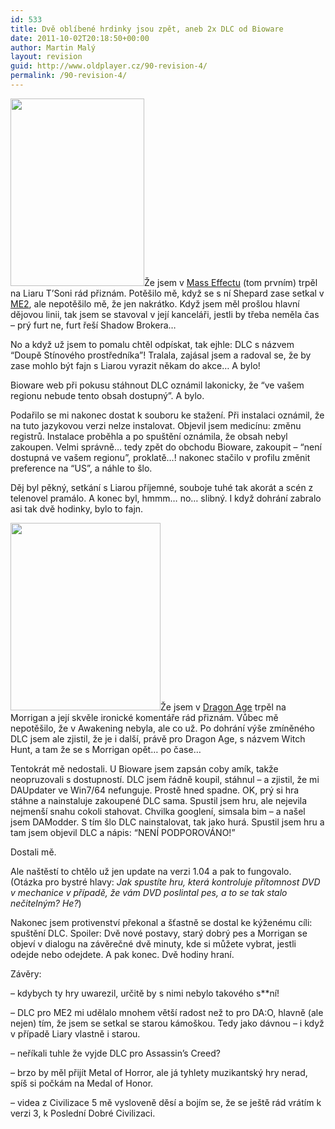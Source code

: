 ```yaml
---
id: 533
title: Dvě oblíbené hrdinky jsou zpět, aneb 2x DLC od Bioware
date: 2011-10-02T20:18:50+00:00
author: Martin Malý
layout: revision
guid: http://www.oldplayer.cz/90-revision-4/
permalink: /90-revision-4/
---
```

[<img class="alignright size-medium wp-image-94" title="news_photo_14932_1315321886" src="http://www.oldplayer.cz/wp-content/uploads/2011/09/news_photo_14932_1315321886-214x300.jpg" alt="" width="214" height="300" srcset="https://oldplayer.cz/wp-content/uploads/2011/09/news_photo_14932_1315321886-214x300.jpg 214w, https://oldplayer.cz/wp-content/uploads/2011/09/news_photo_14932_1315321886-731x1024.jpg 731w, https://oldplayer.cz/wp-content/uploads/2011/09/news_photo_14932_1315321886.jpg 1202w" sizes="(max-width: 214px) 100vw, 214px" />](http://www.oldplayer.cz/wp-content/uploads/2011/09/news_photo_14932_1315321886.jpg)Že jsem v [Mass Effectu](http://www.oldplayer.cz/mass-effect/) (tom prvním) trpěl na Liaru T&#8217;Soni rád přiznám. Potěšilo mě, když se s ní Shepard zase setkal v [ME2](http://www.oldplayer.cz/mass-effect-2-prvni-dojmy/), ale nepotěšilo mě, že jen nakrátko. Když jsem měl prošlou hlavní dějovou linii, tak jsem se stavoval v její kanceláři, jestli by třeba neměla čas &#8211; prý furt ne, furt řeší Shadow Brokera&#8230;

No a když už jsem to pomalu chtěl odpískat, tak ejhle: DLC s názvem &#8220;Doupě Stínového prostředníka&#8221;! Tralala, zajásal jsem a radoval se, že by zase mohlo být fajn s Liarou vyrazit někam do akce&#8230; A bylo!

Bioware web při pokusu stáhnout DLC oznámil lakonicky, že &#8220;ve vašem regionu nebude tento obsah dostupný&#8221;. A bylo.

Podařilo se mi nakonec dostat k souboru ke stažení. Při instalaci oznámil, že na tuto jazykovou verzi nelze instalovat. Objevil jsem medicínu: změnu registrů. Instalace proběhla a po spuštění oznámila, že obsah nebyl zakoupen. Velmi správně&#8230; tedy zpět do obchodu Bioware, zakoupit &#8211; &#8220;není dostupná ve vašem regionu&#8221;, proklatě&#8230;! nakonec stačilo v profilu změnit preference na &#8220;US&#8221;, a náhle to šlo.

Děj byl pěkný, setkání s Liarou příjemné, souboje tuhé tak akorát a scén z telenovel pramálo. A konec byl, hmmm&#8230; no&#8230; slibný. I když dohrání zabralo asi tak dvě hodinky, bylo to fajn.

[<img class="alignleft size-medium wp-image-95" title="Morrigan" src="http://www.oldplayer.cz/wp-content/uploads/2011/09/Morrigan-240x300.jpg" alt="" width="240" height="300" srcset="https://oldplayer.cz/wp-content/uploads/2011/09/Morrigan-240x300.jpg 240w, https://oldplayer.cz/wp-content/uploads/2011/09/Morrigan-819x1024.jpg 819w" sizes="(max-width: 240px) 100vw, 240px" />](http://www.oldplayer.cz/wp-content/uploads/2011/09/Morrigan.jpg)Že jsem v [Dragon Age](http://www.oldplayer.cz/dragon-age-origins) trpěl na Morrigan a její skvěle ironické komentáře rád přiznám. Vůbec mě nepotěšilo, že v Awakening nebyla, ale co už. Po dohrání výše zmíněného DLC jsem ale zjistil, že je i další, právě pro Dragon Age, s názvem Witch Hunt, a tam že se s Morrigan opět&#8230; po čase&#8230;

Tentokrát mě nedostali. U Bioware jsem zapsán coby amík, takže neopruzovali s dostupností. DLC jsem řádně koupil, stáhnul &#8211; a zjistil, že mi DAUpdater ve Win7/64 nefunguje. Prostě hned spadne. OK, prý si hra stáhne a nainstaluje zakoupené DLC sama. Spustil jsem hru, ale nejevila nejmenší snahu cokoli stahovat. Chvilka googlení, simsala bim &#8211; a našel jsem DAModder. S tím šlo DLC nainstalovat, tak jako hurá. Spustil jsem hru a tam jsem objevil DLC a nápis: &#8220;NENÍ PODPOROVÁNO!&#8221;

Dostali mě.

Ale naštěstí to chtělo už jen update na verzi 1.04 a pak to fungovalo. (Otázka pro bystré hlavy: _Jak spustíte hru, která kontroluje přítomnost DVD v mechanice v případě, že vám DVD poslintal pes, a to se tak stalo nečitelným? He?_)

Nakonec jsem protivenství překonal a šťastně se dostal ke kýženému cíli: spuštění DLC. Spoiler: Dvě nové postavy, starý dobrý pes a Morrigan se objeví v dialogu na závěrečné dvě minuty, kde si můžete vybrat, jestli odejde nebo odejdete. A pak konec. Dvě hodiny hraní.

Závěry:

&#8211; kdybych ty hry uwarezil, určitě by s nimi nebylo takového s**ní!

&#8211; DLC pro ME2 mi udělalo mnohem větší radost než to pro DA:O, hlavně (ale nejen) tím, že jsem se setkal se starou kámoškou. Tedy jako dávnou &#8211; i když v případě Liary vlastně i starou.

&#8211; neříkali tuhle že vyjde DLC pro Assassin&#8217;s Creed?

&#8211; brzo by měl přijít Metal of Horror, ale já tyhlety muzikantský hry nerad, spíš si počkám na Medal of Honor.

&#8211; videa z Civilizace 5 mě vysloveně děsí a bojím se, že se ještě rád vrátím k verzi 3, k Poslední Dobré Civilizaci.

<div id="google_plus_one">
  <g:plusone></g:plusone>
</div>

<div id="fb_send_like">
</div>